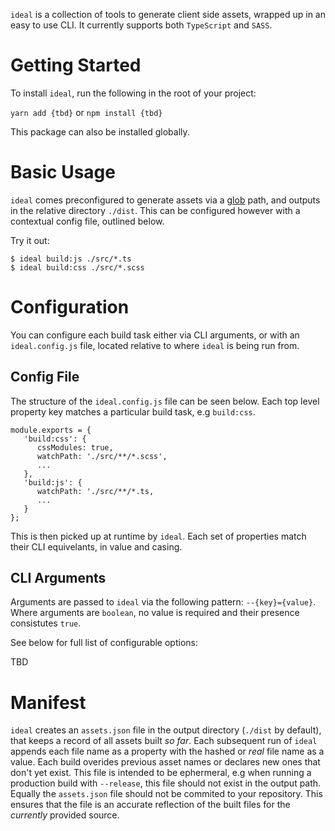 `ideal` is a collection of tools to generate client side assets, wrapped up in an easy to use CLI. It currently supports both `TypeScript` and `SASS`.

# Getting Started

To install `ideal`, run the following in the root of your project:

`yarn add {tbd}` or `npm install {tbd}`

This package can also be installed globally.

# Basic Usage

`ideal` comes preconfigured to generate assets via a [glob](https://www.npmjs.com/package/glob) path, and outputs in the relative directory `./dist`. This can be configured however with a contextual config file, outlined below.

Try it out:

```
$ ideal build:js ./src/*.ts
$ ideal build:css ./src/*.scss
```

# Configuration

You can configure each build task either via CLI arguments, or with an `ideal.config.js` file, located relative to where `ideal` is being run from.

## Config File

The structure of the `ideal.config.js` file can be seen below. Each top level property key matches a particular build task, e.g `build:css`.

```
module.exports = {
   'build:css': {
      cssModules: true,
      watchPath: './src/**/*.scss',
      ...
   },
   'build:js': {
      watchPath: './src/**/*.ts,
      ...
   }
};
```

This is then picked up at runtime by `ideal`. Each set of properties match their CLI equivelants, in value and casing.

## CLI Arguments

Arguments are passed to `ideal` via the following pattern: `--{key}={value}`. Where arguments are `boolean`, no value is required and their presence consistutes `true`.

See below for full list of configurable options:

TBD

# Manifest

`ideal` creates an `assets.json` file in the output directory (`./dist` by default), that keeps a record of all assets built _so far_. Each subsequent run of `ideal` appends each file name as a property with the hashed or _real_ file name as a value. Each build overides previous asset names or declares new ones that don't yet exist. This file is intended to be ephermeral, e.g when running a production build with `--release`, this file should not exist in the output path. Equally the `assets.json` file should not be commited to your repository. This ensures that the file is an accurate reflection of the built files for the _currently_ provided source.
